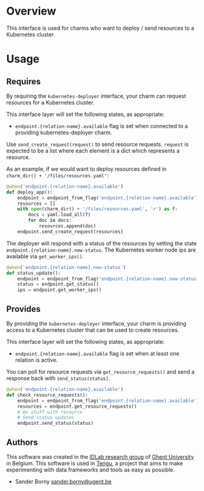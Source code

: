 


# Overview
This interface is used for charms who want to deploy / send resources to a Kubernetes cluster.

# Usage
## Requires
By requiring the `kubernetes-deployer` interface, your charm can request resources for a Kubernetes cluster.

This interface layer will set the following states, as appropriate:
-  `endpoint.{relation-name}.available` flag is set when connected to a providing kubernetes-deployer charm.

Use `send_create_request(request)` to send resource requests. `request` is expected to be a list where each element is a dict which represents a resource.

As an example, if we would want to deploy resources defined in `charm_dir() + '/files/resources.yaml'`:
```python
@when('endpoint.{relation-name}.available')
def deploy_app():
    endpoint = endpoint_from_flag('endpoint.{relation-name}.available')
    resources = []
    with open(charm_dir() + '/files/resources.yaml', 'r') as f:
        docs = yaml.load_all(f)
        for doc in docs:
            resources.append(doc)
    endpoint.send_create_request(resources)
```

The deployer will respond with a status of the resources by setting the state `endpoint.{relation-name}.new-status`. The Kubernetes worker node ips are available via `get_worker_ips()`.
```python
@when('endpoint.{relation-name}.new-status')
def status_update():
    endpoint = endpoint_from_flag('endpoint.{relation-name}.new-status')
    status = endpoint.get_status()
    ips = endpoint.get_worker_ips()
```

## Provides
By providing  the `kubernetes-deployer` interface, your charm is providing access to a Kubernetes cluster that can be used to create resources.

This interface layer will set the following states, as appropriate:
-  `endpoint.{relation-name}.available` flag is set when at least one relation is active.

You can poll for resource requests via `get_resource_requests()` and send a response back with `send_status(status)`.

```python
@when('endpoint.{relation-name}.available')
def check_resource_requests():
    endpoint = endpoint_from_flag('endpoint.{relation-name}.available')
    resources = endpoint.get_resource_requests()
    # Do stuff with resource
    # Send status updates
    endpoint.send_status(status)
```

## Authors

This software was created in the [IDLab research group](https://www.ugent.be/ea/idlab) of [Ghent University](https://www.ugent.be) in Belgium. This software is used in [Tengu](https://tengu.io), a project that aims to make experimenting with data frameworks and tools as easy as possible.

 - Sander Borny <sander.borny@ugent.be>
